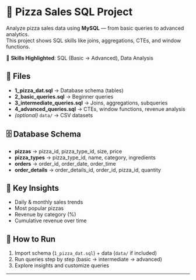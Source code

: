 # 🍕 Pizza Sales SQL Project  

Analyze pizza sales data using **MySQL** — from basic queries to advanced analytics.  
This project shows SQL skills like joins, aggregations, CTEs, and window functions.  


📌 **Skills Highlighted**: SQL (Basic → Advanced), Data Analysis


## 📂 Files  

- **1_pizza_dat.sql** → Database schema (tables)  
- **2_basic_queries.sql** → Beginner queries  
- **3_intermediate_queries.sql** → Joins, aggregations, subqueries  
- **4_advanced_queries.sql** → CTEs, window functions, revenue analysis  
- *(optional)* `data/` → CSV datasets  


## 🗄️ Database Schema  

- **pizzas** → pizza_id, pizza_type_id, size, price  
- **pizza_types** → pizza_type_id, name, category, ingredients  
- **orders** → order_id, order_date, order_time  
- **order_details** → order_details_id, order_id, pizza_id, quantity  


## 🎯 Key Insights  

- Daily & monthly sales trends  
- Most popular pizzas  
- Revenue by category (%)  
- Cumulative revenue over time  


## 🚀 How to Run  

1. Import schema (`1_pizza_dat.sql`) + data (`data/` if included)  
2. Run queries step by step (basic → intermediate → advanced)  
3. Explore insights and customize queries  

---

  
